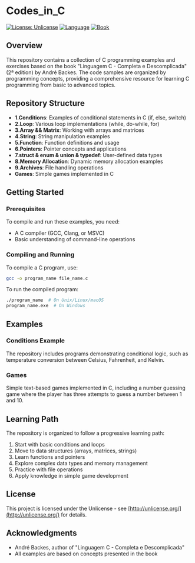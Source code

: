 # Codes_in_C

[![License: Unlicense](https://img.shields.io/badge/license-Unlicense-blue.svg)](http://unlicense.org/)
[![Language](https://img.shields.io/badge/Language-C-green.svg)](https://en.wikipedia.org/wiki/C_(programming_language))
[![Book](https://img.shields.io/badge/Based%20on-Linguagem%20C%20Completa%20e%20Descomplicada-orange.svg)](https://www.amazon.com.br/Linguagem-C-Completa-Descomplicada-André-Backes/dp/8535291601)

## Overview

This repository contains a collection of C programming examples and exercises based on the book "Linguagem C - Completa e Descomplicada" (2ª edition) by André Backes. The code samples are organized by programming concepts, providing a comprehensive resource for learning C programming from basic to advanced topics.

## Repository Structure

- **1.Conditions**: Examples of conditional statements in C (if, else, switch)
- **2.Loop**: Various loop implementations (while, do-while, for)
- **3.Array && Matrix**: Working with arrays and matrices
- **4.String**: String manipulation examples
- **5.Function**: Function definitions and usage
- **6.Pointers**: Pointer concepts and applications
- **7.struct & enum & union & typedef**: User-defined data types
- **8.Memory Allocation**: Dynamic memory allocation examples
- **9.Archives**: File handling operations
- **Games**: Simple games implemented in C

## Getting Started

### Prerequisites

To compile and run these examples, you need:

- A C compiler (GCC, Clang, or MSVC)
- Basic understanding of command-line operations

### Compiling and Running

To compile a C program, use:

```bash
gcc -o program_name file_name.c
```

To run the compiled program:

```bash
./program_name  # On Unix/Linux/macOS
program_name.exe  # On Windows
```

## Examples

### Conditions Example

The repository includes programs demonstrating conditional logic, such as temperature conversion between Celsius, Fahrenheit, and Kelvin.

### Games

Simple text-based games implemented in C, including a number guessing game where the player has three attempts to guess a number between 1 and 10.

## Learning Path

The repository is organized to follow a progressive learning path:

1. Start with basic conditions and loops
2. Move to data structures (arrays, matrices, strings)
3. Learn functions and pointers
4. Explore complex data types and memory management
5. Practice with file operations
6. Apply knowledge in simple game development

## License

This project is licensed under the Unlicense - see [http://unlicense.org/](http://unlicense.org/) for details.

## Acknowledgments

- André Backes, author of "Linguagem C - Completa e Descomplicada"
- All examples are based on concepts presented in the book